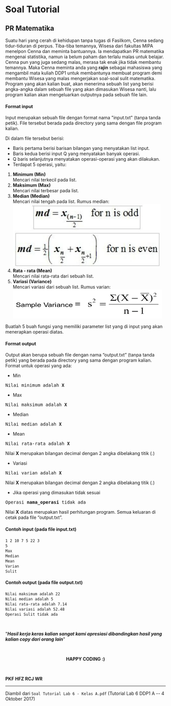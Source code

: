 # Soal Tutorial

## PR Matematika

Suatu hari yang cerah di kehidupan tanpa tugas di Fasilkom, Cenna sedang
tidur-tiduran di perpus. Tiba-tiba temannya, Wisesa dari fakultas MIPA menelpon
Cenna dan meminta bantuannya. Ia mendapatkan PR matematika mengenai statistika,
namun ia belum paham dan terlalu malas untuk belajar. Cenna pun yang juga
sedang malas, merasa tak enak jika tidak membantu temannya. Maka Cenna meminta
anda yang **rajin** sebagai mahasiswa yang mengambil mata kuliah DDP1 untuk
membantunya membuat program demi membantu Wisesa yang malas mengerjakan
soal-soal sulit matematika. Program yang akan kalian buat, akan menerima sebuah
list yang berisi angka-angka dalam sebuah file yang akan dimasukan Wisesa
nanti, lalu program kalian akan mengeluarkan outputnya pada sebuah file lain.

#### Format input

Input merupakan sebuah file dengan format nama "input.txt" (tanpa tanda petik).
File tersebut berada pada directory yang sama dengan file program kalian.

Di dalam file tersebut berisi:

- Baris pertama berisi barisan bilangan yang menyatakan list input.
- Baris kedua berisi input Q yang menyatakan banyak operasi.
- Q baris selanjutnya menyatakan operasi-operasi yang akan dilakukan.
- Terdapat 5 operasi, yaitu:

1. **Minimum (Min)**  
   Mencari nilai terkecil pada list.
2. **Maksimum (Max)**  
   Mencari nilai terbesar pada list.
3. **Median (Median)**  
   Mencari nilai tengah pada list. Rumus median:  
   ![median](../images/lab06_a_01.jpg)
4. **Rata - rata (Mean)**  
   Mencari nilai rata-rata dari sebuah list.
5. **Variasi (Variance)**  
   Mencari variasi dari sebuah list. Rumus varian:  
   ![variance](../images/lab06_a_02.jpg)

Buatlah 5 buah fungsi yang memiliki parameter list yang di input yang akan
menerapkan operasi diatas.

#### Format output

Output akan berupa sebuah file dengan nama “output.txt” (tanpa tanda petik)
yang berada pada directory yang sama dengan program kalian.  
Format untuk operasi yang ada:

- Min

<pre>
Nilai minimum adalah <b>X</b>
</pre>

- Max

<pre>
Nilai maksimum adalah <b>X</b>
</pre>

- Median

<pre>
Nilai median adalah <b>X</b>
</pre>

- Mean

<pre>
Nilai rata-rata adalah <b>X</b>
</pre>

Nilai **X** merupakan bilangan decimal dengan 2 angka dibelakang titik (.)

- Variasi

<pre>
Nilai varian adalah <b>X</b>
</pre>

Nilai **X** merupakan bilangan decimal dengan 2 angka dibelakang titik (.)

- Jika operasi yang dimasukan tidak sesuai

<pre>
Operasi <b>nama_operasi</b> tidak ada
</pre>

Nilai **X** diatas merupakan hasil perhitungan program. Semua keluaran di
cetak pada file “output.txt”.

#### Contoh input (pada file input.txt)

```
1 2 10 7 5 22 3
5
Max
Median
Mean
Varian
Sulit
```

#### Contoh output (pada file output.txt)

```
Nilai maksimum adalah 22
Nilai median adalah 5
Nilai rata-rata adalah 7.14
Nilai variasi adalah 52.48
Operasi Sulit tidak ada
```

<br>

"<b><i>Hasil kerja keras kalian sangat kami apresiasi dibandingkan hasil yang kalian
copy dari orang lain</i></b>"

<br>

<p style="text-align: center;"><strong>HAPPY CODING :)</strong></p>

<br>

**PKF HFZ RCJ WR**

---

Diambil dari `Soal Tutorial Lab 6 - Kelas A.pdf` (Tutorial Lab 6 DDP1 A
\-- 4 Oktober 2017)

